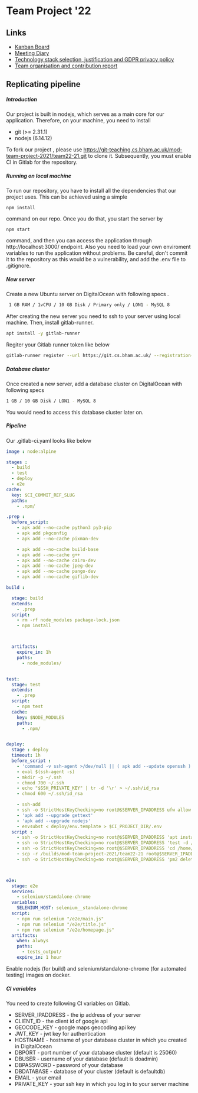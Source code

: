 # Team Project '22

## Links

- [Kanban Board](https://trello.com/invite/)
- [Meeting Diary](https://bham-my.sharepoint.com/personal/lrw080_student_bham_ac_uk/_layouts/15/doc.aspx?sourcedoc={78600b20-63de-4488-933a-1986afef655b}&action=edit)
- [Technology stack selection, justification and GDPR privacy policy](https://bham-my.sharepoint.com/personal/lrw080_student_bham_ac_uk/_layouts/15/guestaccess.aspx?share=EUFyEMWo7mxHiENxH8I2QV4Bn71bFM9QDCSdQsxNo7TEYA&email=LRW080%40student.bham.ac.uk&e=jgWO1g)
- [Team organisation and contribution report](https://bham-my.sharepoint.com/personal/lrw080_student_bham_ac_uk/_layouts/15/guestaccess.aspx?guestaccesstoken=IkcuglyMxhrYZjfruIgRQbP%2FdVdVWHK9b%2BC3o%2B7Mue0%3D&docid=2_1ab22f11bd482451fb4a95ec3d079496d&rev=1&e=Lwor02)

## Replicating pipeline

##### Introduction

Our project is built in nodejs, which serves as a main core for our application. Therefore, on your machine, you need to install

* git (>= 2.31.1)
* nodejs  (6.14.12)

To fork our project , please use https://git-teaching.cs.bham.ac.uk/mod-team-project-2021/team22-21.git to clone it. Subsequently, you must enable CI in Gitlab for the repository.

##### Running on local machine

To run our repository, you have to install all the dependencies that our project uses. This can be achieved using a simple

```
npm install
```

command on our repo. Once you do that, you start the server by

```
npm start
```

command, and then you can access the application through http://localhost:3000/ endpoint. Also you need to load your own enviroment variables to run the application without problems. Be careful, don't commit it to the repository as this would be a vulnerability, and add the .env file to .gitignore.

##### New server

Create a new Ubuntu server on DigitalOcean with following specs .

```bash
 1 GB RAM / 1vCPU / 10 GB Disk / Primary only / LON1 - MySQL 8
```

After creating the new server you need to ssh to your server using local machine. Then, install gitlab-runner.

```bash
apt install -y gitlab-runner
```

Regiter your Gitlab runner token like below

```bash
gitlab-runner register --url https://git.cs.bham.ac.uk/ --registration-token $REGISTRATION_TOKEN
```

##### Database cluster

Once created a new server, add a database cluster on DigitalOcean with following specs

```bash
1 GB / 10 GB Disk / LON1 - MySQL 8
```

You would need to access this database cluster later on.

##### Pipeline

Our .gitlab-ci.yaml looks like below

```yaml
image : node:alpine

stages :
  - build
  - test
  - deploy
  - e2e
cache:
  key: $CI_COMMIT_REF_SLUG
  paths:
    - .npm/

.prep :
  before_script:
    - apk add --no-cache python3 py3-pip
    - apk add pkgconfig
    - apk add --no-cache pixman-dev

    - apk add --no-cache build-base 
    - apk add --no-cache g++ 
    - apk add --no-cache cairo-dev 
    - apk add --no-cache jpeg-dev 
    - apk add --no-cache pango-dev 
    - apk add --no-cache giflib-dev

build :

  stage: build 
  extends: 
    - .prep
  script:
    - rm -rf node_modules package-lock.json
    - npm install



  artifacts:
    expire_in: 1h
    paths:
      - node_modules/


test:
  stage: test
  extends: 
    - .prep
  script: 
    - npm test
  cache:
    key: $NODE_MODULES
    paths: 
      - .npm/


deploy:
  stage : deploy
  timeout: 1h
  before_script :
    - 'command -v ssh-agent >/dev/null || ( apk add --update openssh )'
    - eval $(ssh-agent -s)
    - mkdir -p ~/.ssh
    - chmod 700 ~/.ssh
    - echo "$SSH_PRIVATE_KEY" | tr -d '\r' > ~/.ssh/id_rsa
    - chmod 600 ~/.ssh/id_rsa

    - ssh-add
    - ssh -o StrictHostKeyChecking=no root@$SERVER_IPADDRESS ufw allow 3000
    - 'apk add --upgrade gettext'
    - 'apk add --upgrade nodejs'
    - envsubst < deploy/env.template > $CI_PROJECT_DIR/.env
  script :
    - ssh -o StrictHostKeyChecking=no root@$SERVER_IPADDRESS 'apt install nodejs;'
    - ssh -o StrictHostKeyChecking=no root@$SERVER_IPADDRESS 'test -d /home/project || mkdir /home/project;'
    - ssh -o StrictHostKeyChecking=no root@$SERVER_IPADDRESS 'cd /home/project; rm -r team22-21;'
    - scp -r /builds/mod-team-project-2021/team22-21 root@$SERVER_IPADDRESS:/home/project
    - ssh -o StrictHostKeyChecking=no root@$SERVER_IPADDRESS 'pm2 delete all;cd /home/project/team22-21;rm -r node_modules;npm install;pm2 start npm -- start;docker rm $(docker ps -a -q) || true;'



e2e:
  stage: e2e
  services:
    - selenium/standalone-chrome
  variables:
    SELENIUM_HOST: selenium__standalone-chrome
  script:
    - npm run selenium "/e2e/main.js"
    - npm run selenium "/e2e/title.js"
    - npm run selenium "/e2e/homepage.js"
  artifacts:
    when: always
    paths:
      - tests_output/
    expire_in: 1 hour

```

Enable nodejs (for build) and selenium/standalone-chrome (for automated testing) images on docker.

##### CI variables

You need to create following CI variables on Gitlab.

* SERVER_IPADDRESS - the ip address of your server
* CLIENT_ID - the client id of google api
* GEOCODE_KEY - google maps geocoding api key
* JWT_KEY - jwt key for authentication
* HOSTNAME - hostname of your database cluster in which you created in DigitalOcean
* DBPORT - port number of your database cluster (default is 25060)
* DBUSER - username of your database (default is doadmin)
* DBPASSWORD - password of your database
* DBDATABASE - database of your cluster (default is defaultdb)
* EMAIL - your email
* PRIVATE_KEY - your ssh key in which you log in to your server machine
